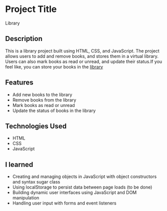 
# Project Title
Library

## Description
This is a library project built using HTML, CSS, and JavaScript. The project allows users to add and remove books, and stores them in a virtual library. Users can also mark books as read or unread, and update their status.If you feel like, you can store your books in the [library](https://gilsabo.github.io/library/)
## Features
- Add new books to the library
- Remove books from the library
- Mark books as read or unread
- Update the status of books in the library
## Technologies Used
- HTML
- CSS
- JavaScript
## I learned
- Creating and managing objects in JavaScript with object constructors and syntax sugar class 
- Using localStorage to persist data between page loads (to be done)
- Building dynamic user interfaces using JavaScript and DOM manipulation
- Handling user input with forms and event listeners
